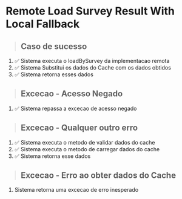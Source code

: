 # Remote Load Survey Result With Local Fallback

> ## Caso de sucesso
1. ✅ Sistema executa o loadBySurvey da implementacao remota
2. ✅ Sistema Substitui os dados do Cache com os dados obtidos
3. ✅ Sistema retorna esses dados

> ## Excecao - Acesso Negado
1. ✅ Sistema repassa a excecao de acesso negado

> ## Excecao - Qualquer outro erro
1. ✅ Sistema executa o metodo de validar dados do cache
2. ✅ Sistema executa o metodo de carregar dados do cache
3. ✅ Sistema retorna esse dados

> ## Excecao - Erro ao obter dados do Cache
1. Sistema retorna uma excecao de erro inesperado